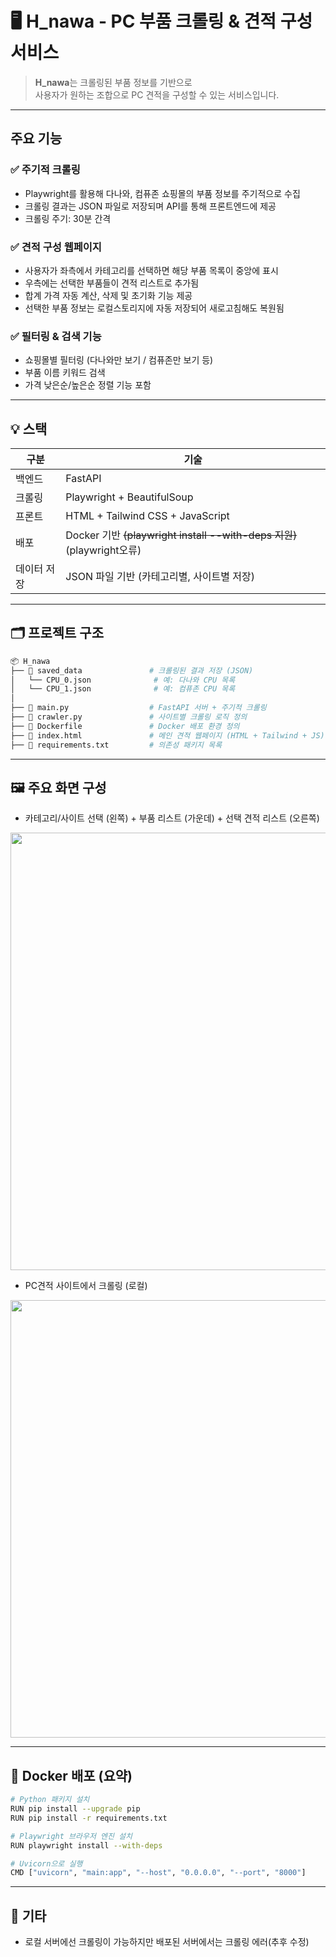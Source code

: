 # 🖥️ H_nawa - PC 부품 크롤링 & 견적 구성 서비스

> **H_nawa**는 크롤링된 부품 정보를 기반으로  
> 사용자가 원하는 조합으로 PC 견적을 구성할 수 있는 서비스입니다.

---

## 주요 기능

### ✅ 주기적 크롤링

- Playwright를 활용해 다나와, 컴퓨존 쇼핑몰의 부품 정보를 주기적으로 수집
- 크롤링 결과는 JSON 파일로 저장되며 API를 통해 프론트엔드에 제공
- 크롤링 주기: 30분 간격

### ✅ 견적 구성 웹페이지

- 사용자가 좌측에서 카테고리를 선택하면 해당 부품 목록이 중앙에 표시
- 우측에는 선택한 부품들이 견적 리스트로 추가됨
- 합계 가격 자동 계산, 삭제 및 초기화 기능 제공
- 선택한 부품 정보는 로컬스토리지에 자동 저장되어 새로고침해도 복원됨

### ✅ 필터링 & 검색 기능

- 쇼핑몰별 필터링 (다나와만 보기 / 컴퓨존만 보기 등)
- 부품 이름 키워드 검색
- 가격 낮은순/높은순 정렬 기능 포함

---

## 💡 스택

| 구분        | 기술                                                                  |
| ----------- | --------------------------------------------------------------------- |
| 백엔드      | FastAPI                                                               |
| 크롤링      | Playwright + BeautifulSoup                                            |
| 프론트      | HTML + Tailwind CSS + JavaScript                                      |
| 배포        | Docker 기반 ~~(playwright install --with-deps 지원)~~(playwright오류) |
| 데이터 저장 | JSON 파일 기반 (카테고리별, 사이트별 저장)                            |

---

## 🗂 프로젝트 구조

```bash
📦 H_nawa
├── 📁 saved_data               # 크롤링된 결과 저장 (JSON)
│   └── CPU_0.json              # 예: 다나와 CPU 목록
│   └── CPU_1.json              # 예: 컴퓨존 CPU 목록
│
├── 📄 main.py                  # FastAPI 서버 + 주기적 크롤링
├── 📄 crawler.py               # 사이트별 크롤링 로직 정의
├── 📄 Dockerfile               # Docker 배포 환경 정의
├── 📄 index.html               # 메인 견적 웹페이지 (HTML + Tailwind + JS)
├── 📄 requirements.txt         # 의존성 패키지 목록
```

---

## 🖼️ 주요 화면 구성

- 카테고리/사이트 선택 (왼쪽) + 부품 리스트 (가운데) + 선택 견적 리스트 (오른쪽)
  
<img src="https://github.com/user-attachments/assets/b43b16bb-8058-42f4-89a4-97803e719dae" width="700"/>


- PC견적 사이트에서 크롤링 (로컬)

<img src="https://github.com/user-attachments/assets/2c157681-ce33-4c77-a888-c0a580b6c073" width="700"/>

---

## 🐳 Docker 배포 (요약)

```bash
# Python 패키지 설치
RUN pip install --upgrade pip
RUN pip install -r requirements.txt

# Playwright 브라우저 엔진 설치
RUN playwright install --with-deps

# Uvicorn으로 실행
CMD ["uvicorn", "main:app", "--host", "0.0.0.0", "--port", "8000"]
```

---

## 📌 기타

- 로컬 서버에선 크롤링이 가능하지만 배포된 서버에서는 크롤링 에러(추후 수정)
